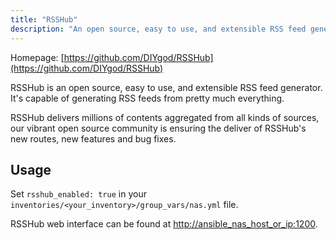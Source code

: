 ```yaml
---
title: "RSSHub"
description: "An open source, easy to use, and extensible RSS feed generator"
---
```


Homepage: [https://github.com/DIYgod/RSSHub](https://github.com/DIYgod/RSSHub)

RSSHub is an open source, easy to use, and extensible RSS feed generator. It's capable of generating RSS feeds from pretty much everything.

RSSHub delivers millions of contents aggregated from all kinds of sources, our vibrant open source community is ensuring the deliver of RSSHub's new routes, new features and bug fixes.

## Usage

Set `rsshub_enabled: true` in your `inventories/<your_inventory>/group_vars/nas.yml` file.

RSSHub web interface can be found at [http://ansible_nas_host_or_ip:1200](http://ansible_nas_host_or_ip:1200).
